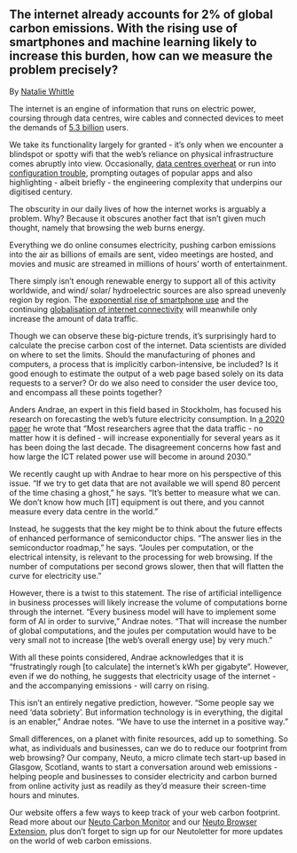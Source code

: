 ## The internet already accounts for 2% of global carbon emissions. With the rising use of smartphones and machine learning likely to increase this burden, how can we measure the problem precisely?

By [Natalie Whittle](https://natalie-whittle.com)

The internet is an engine of information that runs on electric power, coursing through data centres, wire cables and connected devices to meet the demands of [5.3 billion](https://www.statista.com/statistics/273018/number-of-internet-users-worldwide/") users. 

We take its functionality largely for granted - it’s only when we encounter a blindspot or spotty wifi that the web’s reliance on physical infrastructure comes abruptly into view. Occasionally, [data centres overheat](https://datacentremagazine.com/articles/googles-london-data-centre-overheats-on-uks-hottest-day) or run into [configuration trouble](https://engineering.fb.com/2021/10/04/networking-traffic/outage/), prompting outages of popular apps and also highlighting - albeit briefly - the engineering complexity that underpins our digitised century. 

The obscurity in our daily lives of how the internet works is arguably a problem. Why? Because it obscures another fact that isn’t given much thought, namely that browsing the web burns energy. 

Everything we do online consumes electricity, pushing carbon emissions into the air as billions of emails are sent, video meetings are hosted, and movies and music are streamed in millions of hours’ worth of entertainment. 

There simply isn’t enough renewable energy to support all of this activity worldwide, and wind/ solar/ hydroelectric sources are also spread unevenly region by region. The [exponential rise of smartphone use](https://www.statista.com/statistics/330695/number-of-smartphone-users-worldwide/) and the continuing [globalisation of internet connectivity](https://www.itu.int/itu-d/reports/statistics/facts-figures-2022/") will meanwhile only increase the amount of data traffic. 

Though we can observe these big-picture trends, it’s surprisingly hard to calculate the precise carbon cost of the internet. Data scientists are divided on where to set the limits. Should the manufacturing of phones and computers, a process that is implicitly carbon-intensive, be included? Is it good enough to estimate the output of a web page based solely on its data requests to a server? Or do we also need to consider the user device too, and encompass all these points together? 

Anders Andrae, an expert in this field based in Stockholm, has focused his research on forecasting the web’s future electricity consumption. In [a 2020 paper](https://pisrt.org/psr-press/journals/easl-vol-3-issue-2-2020/new-perspectives-on-internet-electricity-use-in-2030/) he wrote that “Most researchers agree that the data traffic - no matter how it is defined - will increase exponentially for several years as it has been doing the last decade. The disagreement concerns how fast and how large the ICT related power use will become in around 2030.”

We recently caught up with Andrae to hear more on his perspective of this issue. “If we try to get data that are not available we will spend 80 percent of the time chasing a ghost,” he says. “It’s better to measure what we can. We don’t know how much [IT] equipment is out there, and you cannot measure every data centre in the world.”

Instead, he suggests that the key might be to think about the future effects of enhanced performance of semiconductor chips. “The answer lies in the semiconductor roadmap,” he says. “Joules per computation, or the electrical intensity, is relevant to the processing for web browsing. If the number of computations per second grows slower, then that will flatten the curve for electricity use.”

However, there is a twist to this statement. The rise of artificial intelligence in business processes will likely increase the volume of computations borne through the internet. “Every business model will have to implement some form of AI in order to survive,” Andrae notes. “That will increase the number of global computations, and the joules per computation would have to be very small not to increase [the web’s overall energy use] by very much.” 

With all these points considered, Andrae acknowledges that it is “frustratingly rough [to calculate] the internet’s kWh per gigabyte”. However, even if we do nothing, he suggests that electricity usage of the internet - and the accompanying emissions - will carry on rising.

This isn’t an entirely negative prediction, however. “Some people say we need ‘data sobriety’. But information technology is in everything, the digital is an enabler,” Andrae notes. “We have to use the internet in a positive way.” 

Small differences, on a planet with finite resources, add up to something. So what, as individuals and businesses, can we do to reduce our footprint from web browsing? Our company, Neuto, a micro climate tech start-up based in Glasgow, Scotland, wants to start a conversation around web emissions - helping people and businesses to consider electricity and carbon burned from online activity just as readily as they’d measure their screen-time hours and minutes. 

Our website offers a few ways to keep track of your web carbon footprint. Read more about our [Neuto Carbon Monitor](/public/monitor) and our [Neuto Browser Extension](/public/browserExtension), plus don’t forget to sign up for our Neutoletter for more updates on the world of web carbon emissions.

 
